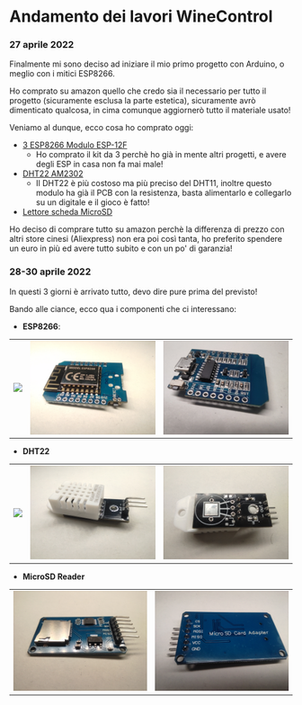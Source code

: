 # Andamento dei lavori WineControl

### 27 aprile 2022

Finalmente mi sono deciso ad iniziare il mio primo progetto con Arduino, o meglio con i mitici ESP8266.

Ho comprato su amazon quello che credo sia il necessario per tutto il progetto (sicuramente esclusa la parte estetica), sicuramente avrò dimenticato qualcosa, in cima comunque aggiornerò tutto il materiale usato!

Veniamo al dunque, ecco cosa ho comprato oggi:

* [3 ESP8266 Modulo ESP-12F](https://www.amazon.it/gp/product/B08JQKCRL7/ref=ppx_yo_dt_b_asin_title_o03_s00?ie=UTF8&psc=1)
  * Ho comprato il kit da 3 perchè ho già in mente altri progetti, e avere degli ESP in casa non fa mai male!
* [DHT22 AM2302](https://www.amazon.it/gp/product/B078SVZB1X/ref=ppx_yo_dt_b_asin_title_o02_s00?ie=UTF8&th=1)
  * Il DHT22 è più costoso ma più preciso del DHT11, inoltre questo modulo ha già il PCB con la resistenza, basta alimentarlo e collegarlo su un digitale e il gioco è fatto! 
* [Lettore scheda MicroSD](https://www.amazon.it/gp/product/B01DNXWVES/ref=ppx_yo_dt_b_asin_title_o04_s00?ie=UTF8&psc=1)

Ho deciso di comprare tutto su amazon perchè la differenza di prezzo con altri store cinesi (Aliexpress) non era poi così tanta, ho preferito spendere un euro in più ed avere tutto subito e con un po' di garanzia!

### 28-30 aprile 2022

In questi 3 giorni è arrivato tutto, devo dire pure prima del previsto!

Bando alle ciance, ecco qua i componenti che ci interessano:

* **ESP8266**:

<table style="border-style: none">
    <tr>
        <td><img src="../images/esp8266-kit.jpg" width="600px"></td>
        <td><img src="../images/esp8266-1.jpg" width="600px"></td>
        <td><img src="../images/esp8266-2.jpg" width="600px"></td>
    </tr>
</table>

* **DHT22**

<table style="border-style: none">
    <tr>
        <td><img src="../images/dht22-kit.jpg" width="600px"></td>
        <td><img src="../images/dht22-1.jpg" width="600px"></td>
        <td><img src="../images/dht22-2.jpg" width="600px"></td>
    </tr>
</table>

* **MicroSD Reader**

<table style="border-style: none">
    <tr>
        <td><img src="../images/microsd-1.jpg" width="600px"></td>
        <td><img src="../images/microsd-2.jpg" width="600px"></td>
    </tr>
</table>